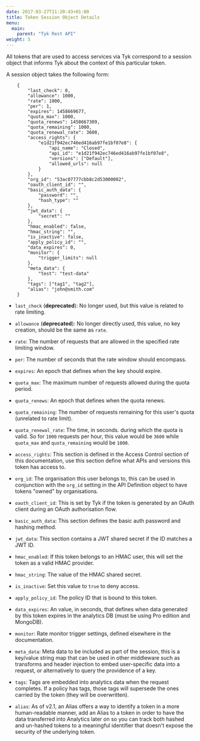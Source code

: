 ```yaml
---
date: 2017-03-27T11:20:43+01:00
title: Token Session Object Details
menu:
  main:
    parent: "Tyk Rest API"
weight: 5 
---
```


All tokens that are used to access services via Tyk correspond to a session object that informs Tyk about the context of this particular token.

A session object takes the following form:

```
    {
        "last_check": 0,
        "allowance": 1000,
        "rate": 1000,
        "per": 1,
        "expires": 1458669677,
        "quota_max": 1000,
        "quota_renews": 1458667309,
        "quota_remaining": 1000,
        "quota_renewal_rate": 3600,
        "access_rights": {
            "e1d21f942ec746ed416ab97fe1bf07e8": {
                "api_name": "Closed",
                "api_id": "e1d21f942ec746ed416ab97fe1bf07e8",
                "versions": ["Default"],
                "allowed_urls": null
            }
        },
        "org_id": "53ac07777cbb8c2d53000002",
        "oauth_client_id": "",
        "basic_auth_data": {
            "password": "",
            "hash_type": ""
        },
        "jwt_data": {
            "secret": ""
        },
        "hmac_enabled": false,
        "hmac_string": "",
        "is_inactive": false,
        "apply_policy_id": "",
        "data_expires": 0,
        "monitor": {
            "trigger_limits": null
        },
        "meta_data": {
            "test": "test-data"
        },
        "tags": ["tag1", "tag2"],
        "alias": "john@smith.com" 
    }
```

* `last_check` (**deprecated**): No longer used, but this value is related to rate limiting.

* `allowance` (**deprecated**): No longer directly used, this value, no key creation, should be the same as `rate`.

* `rate`: The number of requests that are allowed in the specified rate limiting window.

* `per`: The number of seconds that the rate window should encompass.

* `expires`: An epoch that defines when the key should expire.

* `quota_max`: The maximum number of requests allowed during the quota period.

* `quota_renews`: An epoch that defines when the quota renews.

* `quota_remaining`: The number of requests remaining for this user's quota (unrelated to rate limit).

* `quota_renewal_rate`: The time, in seconds. during which the quota is valid. So for `1000` requests per hour, this value would be `3600` while `quota_max` and `quota_remaining` would be `1000`.

* `access_rights`: This section is defined in the Access Control section of this documentation, use this section define what APIs and versions this token has access to.

* `org_id`: The organisation this user belongs to, this can be used in conjunction with the `org_id` setting in the API Definition object to have tokens "owned" by organisations.

* `oauth_client_id`: This is set by Tyk if the token is generated by an OAuth client during an OAuth authorisation flow.

* `basic_auth_data`: This section defines the basic auth password and hashing method.

* `jwt_data`: This section contains a JWT shared secret if the ID matches a JWT ID.

* `hmac_enabled`: If this token belongs to an HMAC user, this will set the token as a valid HMAC provider.

* `hmac_string`: The value of the HMAC shared secret.

* `is_inactive`: Set this value to `true` to deny access.

* `apply_policy_id`: The policy ID that is bound to this token.

* `data_expires`: An value, in seconds, that defines when data generated by this token expires in the analytics DB (must be using Pro edition and MongoDB).

* `monitor`: Rate monitor trigger settings, defined elsewhere in the documentation.

* `meta_data`: Meta data to be included as part of the session, this is a key/value string map that can be used in other middleware such as transforms and header injection to embed user-specific data into a request, or alternatively to query the providence of a key.

* `tags`: Tags are embedded into analytics data when the request completes. If a policy has tags, those tags will supersede the ones carried by the token (they will be overwritten).

* `alias`: As of v2.1, an Alias offers a way to identify a token in a more human-readable manner, add an Alias to a token in order to have the data transferred into Analytics later on so you can track both hashed and un-hashed tokens to a meaningful identifier that doesn't expose the security of the underlying token.
